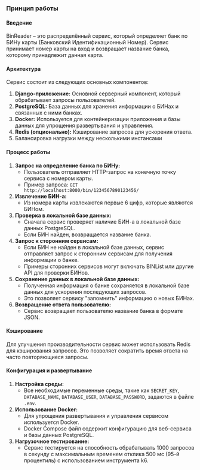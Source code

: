 ### Принцип работы

#### Введение

BinReader – это распределённый сервис, который определяет банк по БИНу карты (Банковский Идентификационный Номер). Сервис принимает номер карты на вход и возвращает название банка, которому принадлежит данная карта.

#### Архитектура

Сервис состоит из следующих основных компонентов:

1. **Django-приложение:** Основной серверный компонент, который обрабатывает запросы пользователей.
2. **PostgreSQL:** База данных для хранения информации о БИНах и связанных с ними банках.
3. **Docker:** Используется для контейнеризации приложения и базы данных для упрощения развертывания и управления.
4. **Redis (опционально):** Кэширование запросов для ускорения ответа.
5. Балансировка нагрузки между несколькими инстансами


#### Процесс работы

1. **Запрос на определение банка по БИНу:**
   - Пользователь отправляет HTTP-запрос на конечную точку сервиса с номером карты.
   - Пример запроса: `GET http://localhost:8000/bin/1234567890123456/`
2. **Извлечение БИН-а:**
   - Из номера карты извлекаются первые 6 цифр, которые являются БИНом.
3. **Проверка в локальной базе данных:**
   - Сначала сервис проверяет наличие БИН-а в локальной базе данных PostgreSQL.
   - Если БИН найден, возвращается название банка.
4. **Запрос к сторонним сервисам:**
   - Если БИН не найден в локальной базе данных, сервис отправляет запрос к сторонним сервисам для получения информации о банке.
   - Примеры сторонних сервисов могут включать BINList или другие API для проверки БИНов.
5. **Сохранение данных в локальной базе данных:**
   - Полученная информация о банке сохраняется в локальной базе данных для ускорения последующих запросов.
   - Это позволяет сервису "запомнить" информацию о новых БИНах.
6. **Возвращение ответа пользователю:**
   - Сервис возвращает пользователю название банка в формате JSON.

#### Кэширование 

Для улучшения производительности сервис может использовать Redis для кэширования запросов. Это позволяет сократить время ответа на часто повторяющиеся запросы.

#### Конфигурация и развертывание

1. **Настройка среды:**
   - Все необходимые переменные среды, такие как `SECRET_KEY`, `DATABASE_NAME`, `DATABASE_USER`, `DATABASE_PASSWORD`, задаются в файле `.env`.
2. **Использование Docker:**
   - Для упрощения развертывания и управления сервисом используется Docker.
   - Docker Compose файл содержит конфигурацию для веб-сервиса и базы данных PostgreSQL.
3. **Нагрузочное тестирование:**
   - Сервис тестируется на способность обрабатывать 1000 запросов в секунду с максимальным временем отклика 500 мс (95-й процентиль) с использованием инструмента k6.


